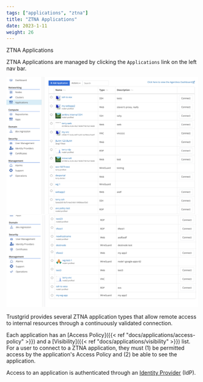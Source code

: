 ```yaml
---
tags: ["applications", "ztna"]
title: "ZTNA Applications"
date: 2023-1-11
weight: 26
---
```


ZTNA Applications

ZTNA Applications are managed by clicking the `Applications` link on the left nav bar.

![img](apps1.png)
![img](apps2.png)

Trustgrid provides several ZTNA application types that allow remote access to internal resources through a continuously validated connection.

Each application has an [Access Policy]({{< ref "docs/applications/access-policy" >}}) and a [Visibility]({{< ref "docs/applications/visibility" >}}) list. For a user to connect to a ZTNA application, they must (1) be permitted access by the application's Access Policy and (2) be able to see the application.

Access to an application is authenticated through an [Identity Provider](https://portal.dev.trustgrid.io/#/identity-providers) (IdP).
